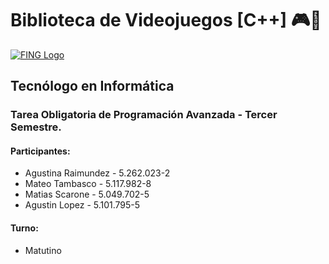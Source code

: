 # Biblioteca de Videojuegos [C++] 🎮👾

[![FING Logo](https://www.fing.edu.uy/sites/default/files/inline-images/logofing.png)](https://www.fing.edu.uy/sites/default/files/inline-images/logofing.png)

## Tecnólogo en Informática

### Tarea Obligatoria de Programación Avanzada - Tercer Semestre.

#### Participantes: 

- Agustina Raimundez - 5.262.023-2 
- Mateo Tambasco - 5.117.982-8 
- Matias Scarone - 5.049.702-5
- Agustin Lopez - 5.101.795-5

#### Turno: 

- Matutino